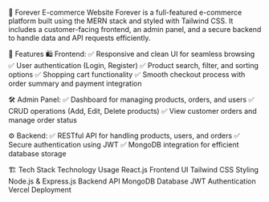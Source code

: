 🌟 Forever E-commerce Website
Forever is a full-featured e-commerce platform built using the MERN stack and styled with Tailwind CSS. It includes a customer-facing frontend, an admin panel, and a secure backend to handle data and API requests efficiently.

🚀 Features
🛍️ Frontend:
✅ Responsive and clean UI for seamless browsing
✅ User authentication (Login, Register)
✅ Product search, filter, and sorting options
✅ Shopping cart functionality
✅ Smooth checkout process with order summary and payment integration

🛠️ Admin Panel:
✅ Dashboard for managing products, orders, and users
✅ CRUD operations (Add, Edit, Delete products)
✅ View customer orders and manage order status

⚙️ Backend:
✅ RESTful API for handling products, users, and orders
✅ Secure authentication using JWT
✅ MongoDB integration for efficient database storage

🏗️ Tech Stack
Technology	Usage
React.js	Frontend UI
Tailwind CSS	Styling
Node.js & Express.js	Backend API
MongoDB	Database
JWT	Authentication
Vercel	Deployment
